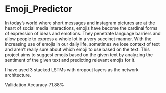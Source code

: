 # Emoji_Predictor
In today’s world where short messages and instagram pictures are at the heart of social media interactions, emojis have become the cardinal forms of expression of ideas and emotions. They penetrate language barriers and allow people to express a whole lot in a very succinct manner. With the increasing use of emojis in our daily life, sometimes we lose context of text and aren’t really sure about which emoji to use based on the text. This project aims to suggest emojis based on the given text by analyzing the sentiment of the given text and predicting relevant emojis for it.

I have used 3 stacked LSTMs with dropout layers as the network architecture.

Vallidation Accuracy-71.88%

